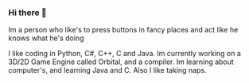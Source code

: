 ### Hi there 👋

Im a person who like's to press buttons in fancy places and act like he knows what he's doing

I like coding in Python, C#, C++, C and Java. Im currently working on a 3D/2D Game Engine called Orbital, and a compiler. Im learning about computer's, and learning Java and C.
Also I like taking naps.
